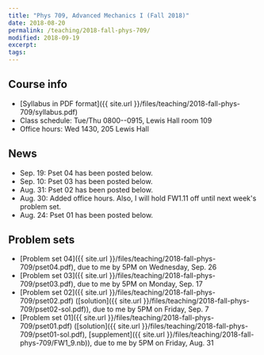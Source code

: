 ```yaml
---
title: "Phys 709, Advanced Mechanics I (Fall 2018)"
date: 2018-08-20
permalink: /teaching/2018-fall-phys-709/
modified: 2018-09-19
excerpt:
tags:
---
```


## Course info

* [Syllabus in PDF format]({{ site.url }}/files/teaching/2018-fall-phys-709/syllabus.pdf)
* Class schedule:  Tue/Thu 0800--0915, Lewis Hall room 109
* Office hours:  Wed 1430, 205 Lewis Hall

## News

* Sep. 19: Pset 04 has been posted below.
* Sep. 10: Pset 03 has been posted below.
* Aug. 31: Pset 02 has been posted below.
* Aug. 30: Added office hours.  Also, I will hold FW1.11 off until
  next week's problem set.
* Aug. 24: Pset 01 has been posted below.

## Problem sets

* [Problem set 04]({{ site.url }}/files/teaching/2018-fall-phys-709/pset04.pdf),
  due to me by 5PM on Wednesday, Sep. 26
* [Problem set 03]({{ site.url }}/files/teaching/2018-fall-phys-709/pset03.pdf),
  due to me by 5PM on Monday, Sep. 17
* [Problem set 02]({{ site.url }}/files/teaching/2018-fall-phys-709/pset02.pdf)
  ([solution]({{ site.url }}/files/teaching/2018-fall-phys-709/pset02-sol.pdf)),
  due to me by 5PM on Friday, Sep. 7
* [Problem set 01]({{ site.url }}/files/teaching/2018-fall-phys-709/pset01.pdf)
  ([solution]({{ site.url }}/files/teaching/2018-fall-phys-709/pset01-sol.pdf), [supplement]({{ site.url }}/files/teaching/2018-fall-phys-709/FW1_9.nb)),
  due to me by 5PM on Friday, Aug. 31
